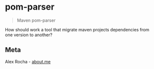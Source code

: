 # pom-parser
> Maven pom-parser

How should work a tool that migrate maven projects dependencies from one version to another?

## Meta

Alex Rocha - [about.me](http://about.me/alex.rochas)
